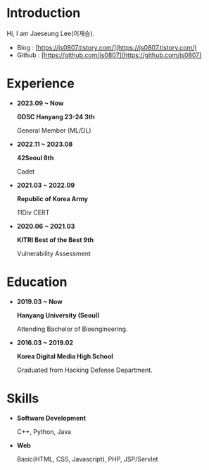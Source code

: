 # Introduction

Hi, I am Jaeseung Lee(이재승).

- Blog : [https://js0807.tistory.com/](https://js0807.tistory.com/)
- Github : [https://github.com/js0807](https://github.com/js0807)

# Experience
- **2023.09 ~ Now**

    **GDSC Hanyang 23-24 3th**
    
    General Member (ML/DL)
    
- **2022.11 ~ 2023.08**

    **42Seoul 8th**
    
    Cadet
    
- **2021.03 ~ 2022.09**

    **Republic of Korea Army**
    
    11Div CERT

- **2020.06 ~ 2021.03**

    **KITRI Best of the Best 9th**
    
    Vulnerability Assessment

# Education

- **2019.03 ~ Now**

    **Hanyang University (Seoul)**

    Attending Bachelor of Bioengineering.

- **2016.03 ~ 2019.02**

    **Korea Digital Media High School**

    Graduated from Hacking Defense Department.

# Skills

- **Software Development**

    C++, Python, Java

- **Web**

    Basic(HTML, CSS, Javascript), PHP, JSP/Servlet

